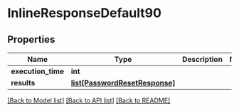 # InlineResponseDefault90

## Properties
Name | Type | Description | Notes
------------ | ------------- | ------------- | -------------
**execution_time** | **int** |  | 
**results** | [**list[PasswordResetResponse]**](PasswordResetResponse.md) |  | 

[[Back to Model list]](../README.md#documentation-for-models) [[Back to API list]](../README.md#documentation-for-api-endpoints) [[Back to README]](../README.md)

